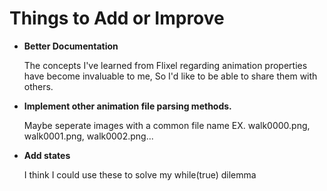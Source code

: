 # Things to Add or Improve

- **Better Documentation**

    The concepts I've learned from
    Flixel regarding animation properties have become invaluable to me,
    So I'd like to be able to share them with others.

- **Implement other animation file parsing methods.**

    Maybe seperate images with a common file name
    EX. walk0000.png, walk0001.png, walk0002.png...
    
- **Add states**

    I think I could use these to solve my while(true) dilemma